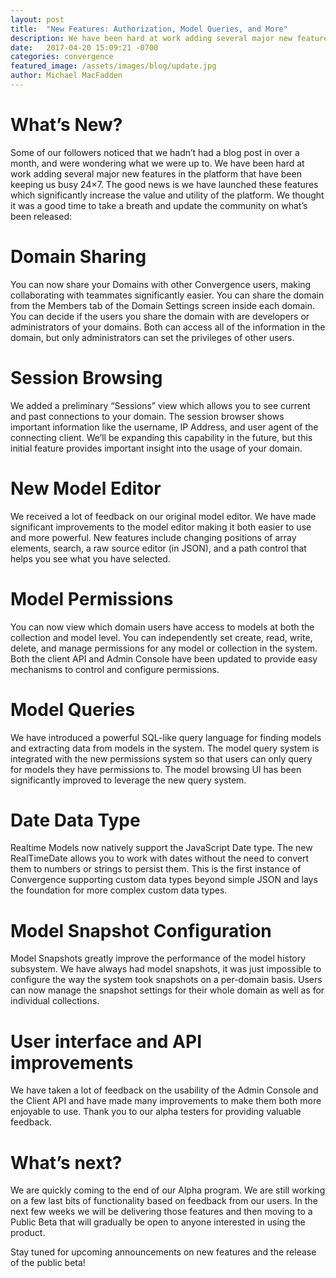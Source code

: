 ```yaml
---
layout: post
title:  "New Features: Authorization, Model Queries, and More"
description: We have been hard at work adding several major new features in the platform that have been keeping us busy 24×7. See what we have been up to.
date:   2017-04-20 15:09:21 -0700
categories: convergence
featured_image: /assets/images/blog/update.jpg
author: Michael MacFadden
---
```


# What’s New?
Some of our followers noticed that we hadn’t had a blog post in over a month, and were wondering what we were up to. We have been hard at work adding several major new features in the platform that have been keeping us busy 24×7. The good news is we have launched these features which significantly increase the value and utility of the platform. We thought it was a good time to take a breath and update the community on what’s been released:

# Domain Sharing
You can now share your Domains with other Convergence users, making collaborating with teammates significantly easier. You can share the domain from the Members tab of the Domain Settings screen inside each domain. You can decide if the users you share the domain with are developers or administrators of your domains. Both can access all of the information in the domain, but only administrators can set the privileges of other users.

# Session Browsing
We added a preliminary “Sessions” view which allows you to see current and past connections to your domain. The session browser shows important information like the username, IP Address, and user agent of the connecting client. We’ll be expanding this capability in the future, but this initial feature provides important insight into the usage of your domain.

# New Model Editor
We received a lot of feedback on our original model editor. We have made significant improvements to the model editor making it both easier to use and more powerful. New features include changing positions of array elements, search, a raw source editor (in JSON), and a path control that helps you see what you have selected.

# Model Permissions
You can now view which domain users have access to models at both the collection and model level. You can independently set create, read, write, delete, and manage permissions for any model or collection in the system. Both the client API and Admin Console have been updated to provide easy mechanisms to control and configure permissions.

# Model Queries
We have introduced a powerful SQL-like query language for finding models and extracting data from models in the system. The model query system is integrated with the new permissions system so that users can only query for models they have permissions to. The model browsing UI has been significantly improved to leverage the new query system.

# Date Data Type
Realtime Models now natively support the JavaScript Date type. The new RealTimeDate allows you to work with dates without the need to convert them to numbers or strings to persist them. This is the first instance of Convergence supporting custom data types beyond simple JSON and lays the foundation for more complex custom data types.

# Model Snapshot Configuration
Model Snapshots greatly improve the performance of the model history subsystem. We have always had model snapshots, it was just impossible to configure the way the system took snapshots on a per-domain basis. Users can now manage the snapshot settings for their whole domain as well as for individual collections.

# User interface and API improvements
We have taken a lot of feedback on the usability of the Admin Console and the Client API and have made many improvements to make them both more enjoyable to use. Thank you to our alpha testers for providing valuable feedback.

# What’s next?
We are quickly coming to the end of our Alpha program. We are still working on a few last bits of functionality based on feedback from our users. In the next few weeks we will be delivering those features and then moving to a Public Beta that will gradually be open to anyone interested in using the product.

Stay tuned for upcoming announcements on new features and the release of the public beta!